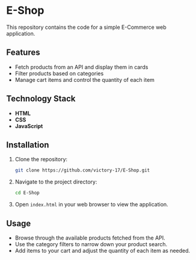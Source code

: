 # E-Shop

This repository contains the code for a simple E-Commerce web application.

## Features

- Fetch products from an API and display them in cards
- Filter products based on categories
- Manage cart items and control the quantity of each item

## Technology Stack

- **HTML**
- **CSS**
- **JavaScript**

## Installation

1. Clone the repository:
   ```bash
   git clone https://github.com/victory-17/E-Shop.git
2. Navigate to the project directory:
   ```bash
   cd E-Shop
3. Open ```index.html``` in your web browser to view the application.

## Usage

- Browse through the available products fetched from the API.
- Use the category filters to narrow down your product search.
- Add items to your cart and adjust the quantity of each item as needed.
